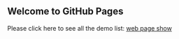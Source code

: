 ## Welcome to GitHub Pages

Please click here to see all the demo list:
[web page show](https://honeytai.github.io/web-demo-list/example.html) 


